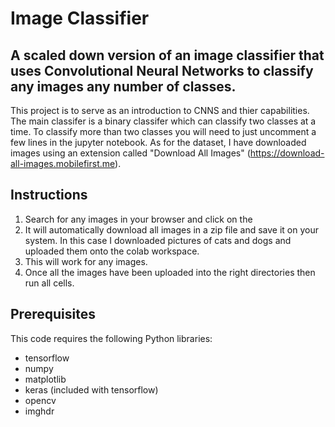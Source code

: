 # Image Classifier
## A scaled down version of an image classifier that uses Convolutional Neural Networks to classify any images any number of classes. 

This project is to serve as an introduction to CNNS and thier capabilities. The main classifer is a binary classifer which can classify two classes at a time. To classify more than two classes you will need to just uncomment a few lines in the jupyter notebook. As for the dataset, I have downloaded images using an extension called "Download All Images" (https://download-all-images.mobilefirst.me).

## Instructions 
1. Search for any images in your browser and click on the
2. It will automatically download all images in a zip file and save it on your system. In this case I downloaded pictures of cats and dogs and uploaded them onto the colab workspace.
3. This will work for any images.
4. Once all the images have been uploaded into the right directories then run all cells.
   
## Prerequisites

This code requires the following Python libraries:
* tensorflow
* numpy
* matplotlib
* keras (included with tensorflow)
* opencv
* imghdr
